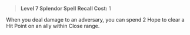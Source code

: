 > **Level 7 Splendor Spell**
> **Recall Cost:** 1

When you deal damage to an adversary, you can spend 2 Hope to clear a Hit Point on an ally within Close range.
